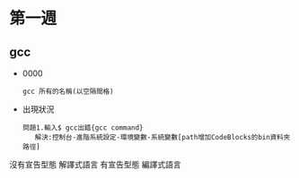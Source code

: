 # 第一週

## gcc
* 0000

   ```
   gcc 所有的名稱(以空隔間格)
   ```

* 出現狀況

   ```
   問題1.輸入$ gcc出錯{gcc command}
      解決:控制台-進階系統設定-環境變數-系統變數[path增加CodeBlocks的bin資料夾路徑]
   ```
沒有宣告型態 解譯式語言
有宣告型態 編譯式語言
